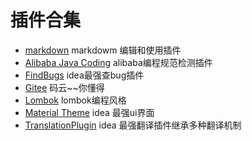 # 插件合集

- [markdown](https://github.com/vsch/idea-multimarkdown) markdowm 编辑和使用插件
- [Alibaba Java Coding](https://github.com/alibaba/P3C) alibaba编程规范检测插件
- [FindBugs](http://findbugs.sourceforge.net/) idea最强查bug插件
- [Gitee](https://gitee.com/oschina/intellij-gitosc) 码云~~你懂得
- [Lombok](https://github.com/mplushnikov/lombok-intellij-plugin) lombok编程风格
- [Material Theme](https://github.com/equinusocio/material-theme) idea 最强ui界面
- [TranslationPlugin](https://github.com/YiiGuxing/TranslationPlugin) idea 最强翻译插件继承多种翻译机制